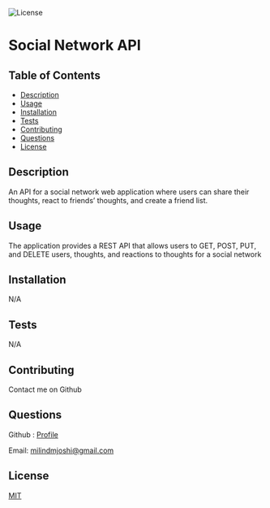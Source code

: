 
![License](https://img.shields.io/badge/License-MIT-yellow.svg?style=for-the-badge)
# Social Network API

## Table of Contents
* [Description](#description)
* [Usage](#usage)
* [Installation](#installation)
* [Tests](#tests)
* [Contributing](#contributing)
* [Questions](#questions)
* [License](#license)

## Description
An API for a social network web application where users can share their thoughts, react to friends’ thoughts, and create a friend list.

## Usage
The application provides a REST API that allows users to GET, POST, PUT, and DELETE users, thoughts, and reactions to thoughts for  a social network

## Installation
N/A

## Tests
N/A

## Contributing
Contact me on Github

## Questions
Github : [Profile](https://github.com/milindmjoshi)

Email: [milindmjoshi@gmail.com](mailto:milindmjoshi@gmail.com)
 
## License
[MIT](https://opensource.org/licenses/MIT)
    
